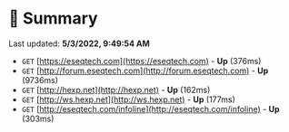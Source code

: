 # 📖 Summary
Last updated: **5/3/2022, 9:49:54 AM**

- `GET` [https://eseqtech.com](https://eseqtech.com) - **Up** (376ms)
- `GET` [http://forum.eseqtech.com](http://forum.eseqtech.com) - **Up** (9736ms)
- `GET` [http://hexp.net](http://hexp.net) - **Up** (162ms)
- `GET` [http://ws.hexp.net](http://ws.hexp.net) - **Up** (177ms)
- `GET` [http://eseqtech.com/infoline](http://eseqtech.com/infoline) - **Up** (303ms)
